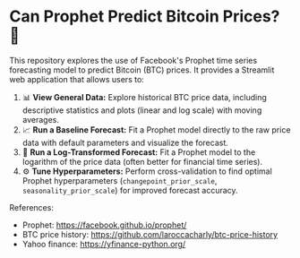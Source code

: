 # Can Prophet Predict Bitcoin Prices? 🔮

This repository explores the use of Facebook's Prophet time series forecasting model to predict Bitcoin (BTC) prices. It provides a Streamlit web application that allows users to:

1.  📊 **View General Data:** Explore historical BTC price data, including descriptive statistics and plots (linear and log scale) with moving averages.
2.  📈 **Run a Baseline Forecast:** Fit a Prophet model directly to the raw price data with default parameters and visualize the forecast.
3.  🧮 **Run a Log-Transformed Forecast:** Fit a Prophet model to the logarithm of the price data (often better for financial time series).
4.  ⚙️ **Tune Hyperparameters:** Perform cross-validation to find optimal Prophet hyperparameters (`changepoint_prior_scale`, `seasonality_prior_scale`) for improved forecast accuracy.


References: 
- Prophet: https://facebook.github.io/prophet/
- BTC price history: https://github.com/laroccacharly/btc-price-history
- Yahoo finance: https://yfinance-python.org/